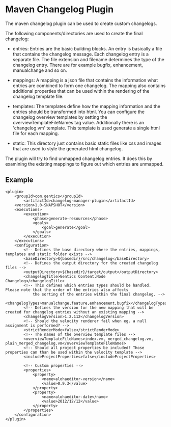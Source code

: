 # Maven Changelog Plugin

The maven changelog plugin can be used to create custom changelogs.

The following components/directories are used to create the final changelog:

* entries: 
 Entries are the basic building blocks. An entry is basically a file that 
 contains the changelog message. Each changelog entry is a separate file. 
 The file extension and filename determines the type of the changelog entry. 
 There are for example bugfix, enhancement, manualchange and so on.

* mappings:
A mapping is a json file that contains the information what entries are combined 
to form one changelog. The mapping also contains additional properties that can 
be used within the rendering of the changelog template file.

* templates:
The templates define how the mapping information and the entries should be 
transformed into html. You can configure the changelog overview templates by
setting the overviewTemplateFileNames tag value.
Additionally there is an 'changelog.vm' template. This template is used generate 
a single html file for each mapping.

* static:
This directory just contains basic static files like css and images that are used
to style the generated html changelog.


The plugin will try to find unmapped changelog entries. It does this by examining 
the existing mappings to figure out which entries are unmapped.

## Example

	<plugin>
		<groupId>com.gentics</groupId>
		    <artifactId>changelog-manager-plugin</artifactId>
		<version>1.0-SNAPSHOT</version>
		<executions>
			<execution>
				<phase>generate-resources</phase>
				<goals>
					<goal>generate</goal>
				</goals>
			</execution>
		</executions>
		<configuration>
			<!-- Defines the base directory where the entries, mappings, templates and static folder exists -->
			<baseDirectory>${basedir}/src/changelog</baseDirectory>
			<!-- Defines the output directory for the created changelog files -->
			<outputDirectory>${basedir}/target/output</outputDirectory>
			<changelogTitle>Gentics Content.Node Changelog</changelogTitle>
			<!-- This defines which entries types should be handled. Please note that the order of the entries also affects
				the sorting of the entries within the final changelog. -->
			<changelogTypes>manualchange,feature,enhancement,bugfix</changelogTypes>
			<!-- Defines the version for the new mapping that will be created for changelog entries without an existing mapping -->
			<changelogVersion>1.2.112</changelogVersion>
			<!-- Should the velocity renderer fail when eg. a null assignment is performed? -->
			<strictRenderMode>false</strictRenderMode>
			<!-- The names of the overview template files -->
			<overviewTemplateFileNames>index.vm, merged_changelog.vm, plain_merged_changelog.vm</overviewTemplateFileNames>
			<!-- Should all project properties be included? Those properties can than be used within the velocity template -->
			<includeProjectProperties>false</includeProjectProperties>
			
			<!-- Custom properties --> 
			<properties>
				<property>
					<name>alohaeditor-version</name>
					<value>0.9.3</value>
				</property>
				<property>
					<name>alohaeditor-date</name>
					<value>2012/12/12</value>
				</property>
			</properties>
		</configuration>
	</plugin>
